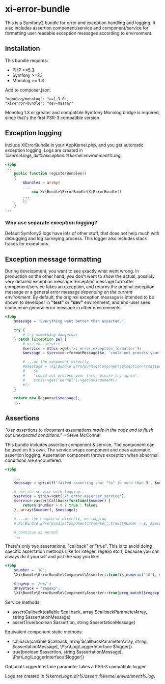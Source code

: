 # xi-error-bundle

This is a Symfony2 bundle for error and exception handling and logging. It also includes assertion component/service and component/service for formatting user readable exception messages according to environment.

## Installation

This bundle requires:
* PHP >=5.3
* Symfony >=2.1
* Monolog >= 1.3

Add to composer.json:

    "monolog/monolog": ">=1.3.0",
    "xi/error-bundle": "dev-master"

Monolog 1.3 or greater and compatible Symfony Monolog bridge is required, since that's the first PSR-3 compatible version.

## Exception logging

Include XiErrorBundle in your AppKernel.php, and you get automatic exception logging. Logs are created in *%kernel.logs_dir%/exception.%kernel.environment%.log*.

```php
<?php
...
    public function registerBundles()
    {
        $bundles = array(
        ...
            new Xi\Bundle\ErrorBundle\XiErrorBundle()
        ...
        );
    }
...
```

### Why use separate exception logging?

Default Symfony2 logs have lots of other stuff, that does not help much with debugging and log surveying process. This logger also includes stack traces for exceptions.

## Exception message formatting

During development, you want to see exactly what went wrong. In production on the other hand, you don't want to show the actual, possibly very detailed exception message. Exception message formatter component/service takes an exception, and returns the original exception message or a general error message *depending on the current environment*. By default, the original exception message is intended to be shown to developer in **"test"** or **"dev"** environment, and end-user sees some more general error message in other environments.

```php
<?php
    $message = 'Everything went better than expected.';

    try {
        # try something dangerous
    } catch (Exception $e) {
        # use the service...
        $service = $this->get('xi_error.exception_formatter');
        $message = $service->formatMessage($e, 'could not process your form, please try again');

        # ...or the component directly
        #$message = \Xi\Bundle\ErrorBundle\Component\ExceptionFormatter::formatMessage(
        #    $e,
        #    'could not process your form, please try again',
        #    $this->get('kernel')->getEnvironment()
        #);
    }

    return new Response($message);
    ...
```

## Assertions

*"Use assertions to document assumptions made in the code and to flush out unexpected conditions."* --Steve McConnell

This bundle includes assertion component & service. The component can be used on it's own. The service wraps component and does automatic assertion logging. Assertation component throws exception when abnormal conditions are encountered.

```php
<?php

    ...
    $message = sprintf('failed asserting that "%s" is more than 9', $number);

    # use the service with logging...
    $service = $this->get('xi_error.asserter_service');
    $service->assertCallback(function($number) {
        return $number > 9 ? true : false;
    }, array($number), $message);

    # ...or the component directly, no logging
    #\Xi\Bundle\ErrorBundle\Component\Asserter::true($number > 8, $message);

    # continue as normal
    ...

```

There's only two assertations, "callback" or "true". This is to avoid doing specific assertation methods (like for integer, regexp etc.), because you can always do it yourself and just the way you like:

```php
<?php
    $number = '10';
    \Xi\Bundle\ErrorBundle\Component\Asserter::true(is_numeric('10'), $number . ' was not numeric');

    $regexp = '/ex/';
    $haystack = 'regexp';
    \Xi\Bundle\ErrorBundle\Component\Asserter::true(preg_match($regexp, $haystack), sprintf('"%s" did not match regexp "%s"', $haystack, $regexp));
```

Service methods:
* assertCallback(callable $callback, array $callbackParameterArray, string $assertationMessage)
* assertTrue(boolean $assertion, string $assertationMessage)

Equivalent component static methods:
* callback(callable $callback, array $callbackParameterArray, string $assertationMessage[, \Psr\Log\LoggerInterface $logger])
* true(boolean $assertion, string $assertationMessage[, \Psr\Log\LoggerInterface $logger])

Optional LoggerInterface parameter takes a PSR-3 compatible logger.

Logs are created in *%kernel.logs_dir%/assert.%kernel.environment%.log*.
